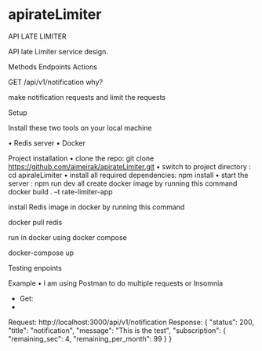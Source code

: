 # apirateLimiter
API LATE LIMITER 

API late Limiter service design.

Methods	Endpoints	Actions

GET	/api/v1/notification
why?

make notification requests and limit the requests



Setup

Install these two tools on your local machine

•	Redis server
•	Docker


Project installation
•	clone the repo: git clone https://github.com/aimeirak/apirateLimiter.git
•	switch to project directory : cd apiraleLimiter
•	install all required dependencies: npm install
•	start the server : npm run dev
all create docker image by running this command
docker build . –t rate-limiter-app

install Redis image in docker by running this command

docker pull redis

run in docker using docker compose

docker-compose up

Testing enpoints

Example
•	I am using Postman to do multiple requests or Insomnia
- Get: 
- 
Request:
http://localhost:3000/api/v1/notification
 Response: 
 {
    "status": 200,
    "title": "notification",
    "message": "This is the test",
    "subscription": {
        "remaining_sec": 4,
        "remaining_per_month": 99
    }
}




